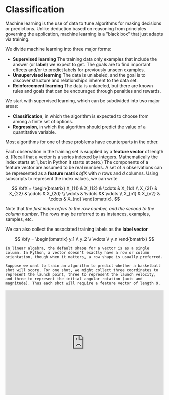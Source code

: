 # Classification

Machine learning is the use of data to tune algorithms for making decisions or predictions. Unlike deduction based on reasoning from principles governing the application, machine learning is a "black box" that just adapts via training.

We divide machine learning into three major forms: 

* **Supervised learning** The training data only examples that include the answer (or **label**) we expect to get. The goals are to find important effects and/or to predict labels for previously unseen examples.
* **Unsupervised learning** The data is unlabeled, and the goal is to discover structure and relationships inherent to the data set.
* **Reinforcement learning** The data is unlabeled, but there are known rules and goals that can be encouraged through penalties and rewards.

We start with supervised learning, which can be subdivided into two major areas:

* **Classification**, in which the algorithm is expected to choose from among a finite set of options.
* **Regression**, in which the algorithm should predict the value of a quantitative variable.

Most algorithms for one of these problems have counterparts in the other. 

<!-- Regression methods can typically be used as classifiers, by thresholding or binning the result. For example, in a yes/no situation, a predictor of probability can be used to decide "yes" if its probability exceeds 50%. -->

Each observation in the training set is supplied by a **feature vector** of length $d$. (Recall that a vector is a series indexed by integers. Mathematically the index starts at 1, but in Python it starts at zero.) The components of a feature vector are assumed to be real numbers. A set of $n$ observations can be represented as a **feature matrix** $bfX$ with $n$ rows and $d$ columns. Using subscripts to represent the index values, we can write

$$
\bfX = \begin{bmatrix}
X_{11} & X_{12} & \cdots & X_{1d} \\
X_{21} & X_{22} & \cdots & X_{2d} \\
\vdots & \vdots && \vdots \\ 
X_{n1} & X_{n2} & \cdots & X_{nd} 
\end{bmatrix}.
$$

Note that *the first index refers to the row number, and the second to the column number*. The rows may be referred to as instances, examples, samples, etc.

We can also collect the associated training labels as the **label vector**

$$
\bfy = \begin{bmatrix} 
y_1 \\ y_2 \\ \vdots \\ y_n
\end{bmatrix}
$$

```{note}
In linear algebra, the default shape for a vector is as a single column. In Python, a vector doesn't exactly have a row or column orientation, though when it matters, a row shape is usually preferred.
```

```{prf:example}
Suppose we want to train an algorithm to predict whether a basketball shot will score. For one shot, we might collect three coordinates to represent the launch point, three to represent the launch velocity, and three to represent the initial angular rotation (axis and magnitude). Thus each shot will require a feature vector of length 9.
```

<div style="max-width:608px"><div style="position:relative;padding-bottom:66.118421052632%"><iframe id="kaltura_player" src="https://cdnapisec.kaltura.com/p/2358381/sp/235838100/embedIframeJs/uiconf_id/43030021/partner_id/2358381?iframeembed=true&playerId=kaltura_player&entry_id=1_puvyumg7&flashvars[streamerType]=auto&amp;flashvars[localizationCode]=en&amp;flashvars[leadWithHTML5]=true&amp;flashvars[sideBarContainer.plugin]=true&amp;flashvars[sideBarContainer.position]=left&amp;flashvars[sideBarContainer.clickToClose]=true&amp;flashvars[chapters.plugin]=true&amp;flashvars[chapters.layout]=vertical&amp;flashvars[chapters.thumbnailRotator]=false&amp;flashvars[streamSelector.plugin]=true&amp;flashvars[EmbedPlayer.SpinnerTarget]=videoHolder&amp;flashvars[dualScreen.plugin]=true&amp;flashvars[Kaltura.addCrossoriginToIframe]=true&amp;&wid=1_ixneajyr" width="608" height="402" allowfullscreen webkitallowfullscreen mozAllowFullScreen allow="autoplay *; fullscreen *; encrypted-media *" sandbox="allow-forms allow-same-origin allow-scripts allow-top-navigation allow-pointer-lock allow-popups allow-modals allow-orientation-lock allow-popups-to-escape-sandbox allow-presentation allow-top-navigation-by-user-activation" frameborder="0" title="Kaltura Player" style="position:absolute;top:0;left:0;width:100%;height:100%"></iframe></div></div>